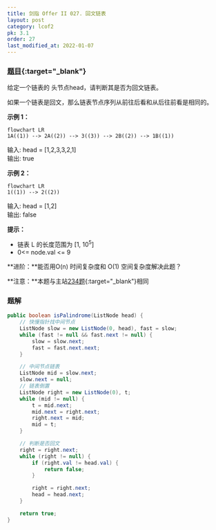 ```yaml
---
title: 剑指 Offer II 027. 回文链表
layout: post
category: lcof2
pk: 3.1
order: 27
last_modified_at: 2022-01-07
---
```


### [题目](https://leetcode.cn/problems/aMhZSa/){:target="_blank"}

给定一个链表的 头节点head，请判断其是否为回文链表。

如果一个链表是回文，那么链表节点序列从前往后看和从后往前看是相同的。



**示例 1：**

```mermaid
flowchart LR
1A((1)) --> 2A((2)) --> 3((3)) --> 2B((2)) --> 1B((1))
```

输入: head = [1,2,3,3,2,1]  
输出: true

**示例 2：**

```mermaid
flowchart LR
1((1)) --> 2((2))
```

输入: head = [1,2]  
输出: false

**提示：**
- 链表 L 的长度范围为 [1, 10<sup>5</sup>]
- 0<= node.val <= 9

**进阶：**能否用O(n) 时间复杂度和 O(1) 空间复杂度解决此题？

**注意：**本题与主站[234题](https://leetcode.cn/problems/palindrome-linked-list/){:target="_blank"}相同

### 题解

```java
public boolean isPalindrome(ListNode head) {
    // 快慢指针找中间节点
    ListNode slow = new ListNode(0, head), fast = slow;
    while (fast != null && fast.next != null) {
        slow = slow.next;
        fast = fast.next.next;
    }

    // 中间节点链表
    ListNode mid = slow.next;
    slow.next = null;
    // 链表倒置
    ListNode right = new ListNode(0), t;
    while (mid != null) {
        t = mid.next;
        mid.next = right.next;
        right.next = mid;
        mid = t;
    }

    // 判断是否回文
    right = right.next;
    while (right != null) {
        if (right.val != head.val) {
            return false;
        }

        right = right.next;
        head = head.next;
    }

    return true;
}
```